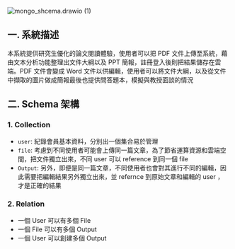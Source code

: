 ![mongo_shcema.drawio (1)](https://hackmd.io/_uploads/BJacNDkM1e.png)



## 一. 系統描述

本系統提供研究生優化的論文閱讀體驗，使用者可以把 PDF 文件上傳至系統，藉由文本分析功能整理出文件大綱以及 PPT 簡報，註冊登入後則把結果儲存在雲端。PDF 文件會變成 Word 文件以供編輯，使用者可以將文件大綱，以及從文件中擷取的圖片做成簡報最後也提供問答題本，模擬與教授面談的情況

## 二. Schema 架構
### 1. Collection
- `user`: 紀錄會員基本資料，分別出一個集合易於管理
- `file`: 考慮到不同使用者可能會上傳同一篇文章，為了節省運算資源和雲端空間，把文件獨立出來，不同 user 可以 reference 到同一個 file
- `Output`: 另外，即便是同一篇文章，不同使用者也會對其進行不同的編輯，因此需要把編輯結果另外獨立出來，並 refernce 到原始文章和編輯的 user ， 才是正確的結果
### 2. Relation
* 一個 User 可以有多個 File
* 一個 File 可以有多個 Output
* 一個 User 可以創建多個 Output
